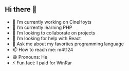 ## Hi there 👋

- 🔭 I’m currently working on CineHoyts
- 🌱 I’m currently learning PHP
- 👯 I’m looking to collaborate on projects
- 🤔 I’m looking for help with React
- 💬 Ask me about my favorites programming language
- 📫 How to reach me: m4t124
- 😄 Pronouns: He
- ⚡ Fun fact: I paid for WinRar


